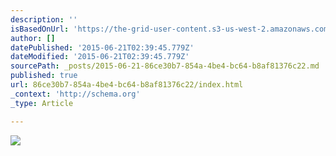 ```yaml
---
description: ''
isBasedOnUrl: 'https://the-grid-user-content.s3-us-west-2.amazonaws.com/5c6fed9b-2d42-43c9-885c-9b4658d0c33a.JPG'
author: []
datePublished: '2015-06-21T02:39:45.779Z'
dateModified: '2015-06-21T02:39:45.779Z'
sourcePath: _posts/2015-06-21-86ce30b7-854a-4be4-bc64-b8af81376c22.md
published: true
url: 86ce30b7-854a-4be4-bc64-b8af81376c22/index.html
_context: 'http://schema.org'
_type: Article

---
```

![](https://the-grid-user-content.s3-us-west-2.amazonaws.com/5c6fed9b-2d42-43c9-885c-9b4658d0c33a.JPG)